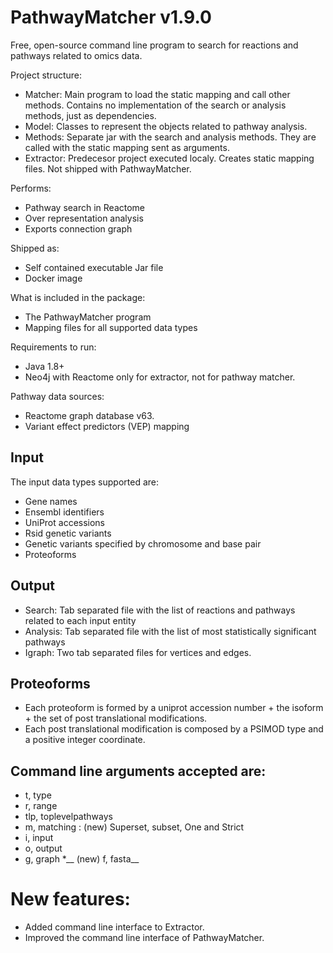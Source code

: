 # PathwayMatcher v1.9.0

Free, open-source command line program to search for reactions and pathways related to omics data.

Project structure:
* Matcher: Main program to load the static mapping and call other methods. Contains no implementation of the search or analysis methods, just as dependencies.
* Model: Classes to represent the objects related to pathway analysis.
* Methods: Separate jar with the search and analysis methods. They are called with the static mapping sent as arguments.
* Extractor: Predecesor project executed localy. Creates static mapping files. Not shipped with PathwayMatcher.

Performs:
* Pathway search in Reactome
* Over representation analysis
* Exports connection graph

Shipped as:
* Self contained executable Jar file
* Docker image

What is included in the package:
* The PathwayMatcher program
* Mapping files for all supported data types

Requirements to run:
* Java 1.8+
* Neo4j with Reactome only for extractor, not for pathway matcher.

Pathway data sources:
* Reactome graph database v63.
* Variant effect predictors (VEP) mapping

## Input

The input data types supported are:
* Gene names
* Ensembl identifiers
* UniProt accessions
* Rsid genetic variants
* Genetic variants specified by chromosome and base pair
* Proteoforms

## Output

* Search: Tab separated file with the list of reactions and pathways related to each input entity
* Analysis: Tab separated file with the list of most statistically significant pathways
* Igraph: Two tab separated files for vertices and edges. 

## Proteoforms
* Each proteoform is formed by a uniprot accession number + the isoform + the set of post translational modifications.
* Each post translational modification is composed by a PSIMOD type and a positive integer coordinate.

## Command line arguments accepted are:
* t, type
* r, range
* tlp, toplevelpathways
* m, matching : (new) Superset, subset, One and Strict
* i, input
* o, output
* g, graph
*__ (new) f, fasta__

# New features:
* Added command line interface to Extractor.
* Improved the command line interface of PathwayMatcher.